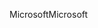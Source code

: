 <span data-ttu-id="12ba4-101">Microsoft</span><span class="sxs-lookup"><span data-stu-id="12ba4-101">Microsoft</span></span>